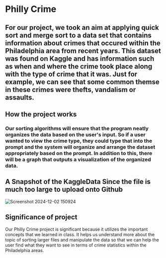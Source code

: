 # Philly Crime

## For our project, we took an aim at applying quick sort and merge sort to a data set that contains information about crimes that occured within the Philadelphia area from recent years. This dataset was found on Kaggle and has information such as when and where the crime took place along with the type of crime that it was. Just for example, we can see that some common themse in these crimes were thefts, vandalism or assaults.

## How the project works

### Our sorting algorithms will ensure that the program neatly organizes the data based on the user's input. So if a user wanted to view the crime type, they could type that into the prompt and the system will organize and arrange the dataset appropriately based on the prompt. In addition to this, there will be a graph that outputs a visualization of the organized data.

## A Snapshot of the KaggleData Since the file is much too large to upload onto Github

![Screenshot 2024-12-02 150924](https://github.com/user-attachments/assets/4ad6031a-8317-45ad-9d70-93dd930487a6)


## Significance of project
Our Philly Crime project is significant because it utilizes the important concepts that we learned in class. It helps us understand more about the topic of sorting larger files and manipulate the data so that we can help the user find what they want to see in terms of crime statistics within the Philadelphia areas.

